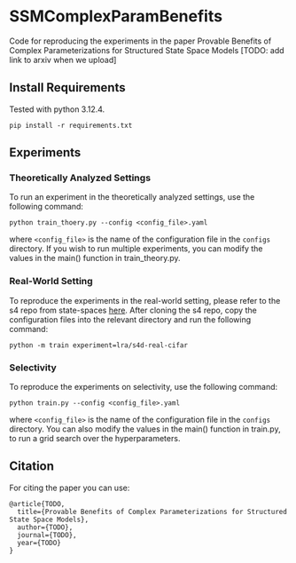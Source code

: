 # SSMComplexParamBenefits
Code for reproducing the experiments in the paper Provable Benefits of Complex Parameterizations for Structured State Space Models [TODO: add link to arxiv when we upload]

## Install Requirements
Tested with python 3.12.4.
```
pip install -r requirements.txt
```

## Experiments
### Theoretically Analyzed Settings
To run an experiment in the theoretically analyzed settings, use the following command:
```
python train_thoery.py --config <config_file>.yaml
```
where `<config_file>` is the name of the configuration file in the `configs` directory.
If you wish to run multiple experiments, you can modify the values in the main() function in train_theory.py.

### Real-World Setting
To reproduce the experiments in the real-world setting, 
please refer to the s4 repo from state-spaces [here](https://github.com/state-spaces/s4/).
After cloning the s4 repo, copy the configuration files into the relevant directory and run the following command:
```
python -m train experiment=lra/s4d-real-cifar 
```


### Selectivity
To reproduce the experiments on selectivity, use the following command:
```
python train.py --config <config_file>.yaml
```
where `<config_file>` is the name of the configuration file in the `configs` directory.
You can also modify the values in the main() function in train.py, to run a grid search over the hyperparameters.

## Citation
For citing the paper you can use:
```
@article{TODO,
  title={Provable Benefits of Complex Parameterizations for Structured State Space Models},
  author={TODO},
  journal={TODO},
  year={TODO}
}
```
